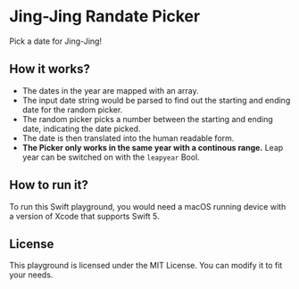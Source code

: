 # Jing-Jing Randate Picker

Pick a date for Jing-Jing!

## How it works?

* The dates in the year are mapped with an array.
* The input date string would be parsed to find out the starting and ending date for the random picker.
* The random picker picks a number between the starting and ending date, indicating the date picked.
* The date is then translated into the human readable form.
* **The Picker only works in the same year with a continous range.** Leap year can be switched on with the  `leapyear` Bool.

## How to run it?

To run this Swift playground, you would need a macOS running device with a version of Xcode that supports Swift 5.

## License

This playground is licensed under the MIT License. You can modify it to fit your needs.


